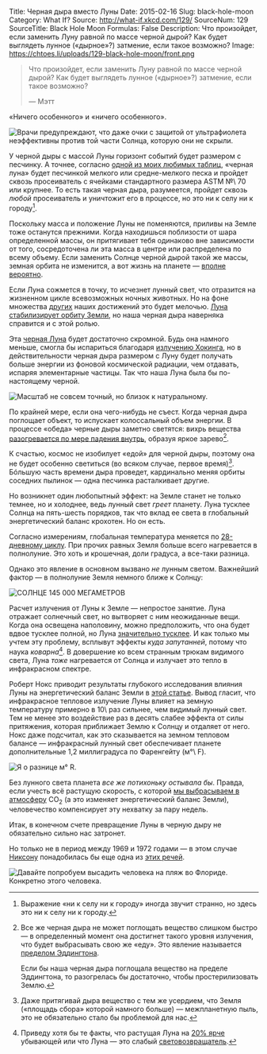 Title: Черная дыра вместо Луны
Date: 2015-02-16
Slug: black-hole-moon
Category: What If?
Source: http://what-if.xkcd.com/129/
SourceNum: 129
SourceTitle: Black Hole Moon
Formulas: False
Description: Что произойдет, если заменить Луну равной по массе черной дырой? Как будет выглядеть лунное («дырное»?) затмение, если такое возможно?
Image: https://chtoes.li/uploads/129-black-hole-moon/front.png

> Что произойдет, если заменить Луну равной по массе черной дырой? Как будет выглядеть лунное («дырное»?) затмение, если такое возможно?
>
> — Мэтт

«Ничего особенного» и «ничего особенного».

![](/uploads/129-black-hole-moon/eclipse_ru.png "Врачи предупреждают, что даже очки с защитой от ультрафиолета неэффективны против той части Солнца, которую они не скрыли.")

У черной дыры с массой Луны горизонт событий будет размером с песчинку. А точнее, согласно [одной из моих любимых таблиц](http://pubs.usgs.gov/of/2003/of03-001/htmldocs/images/chart.pdf "таблица (англ.)"), «черная луна» будет песчинкой мелкого или средне-мелкого песка и пройдет сквозь просеиватель с ячейками стандартного размера ASTM №\ 70 или крупнее. То есть такая черная дыра, разумеется, пройдет сквозь *любой* просеиватель и уничтожит его в процессе, но это ни к селу ни к городу[^1].

[^1]: Выражение «ни к селу ни к городу» иногда звучит странно, но здесь это ни к селу ни к городу.

Поскольку масса и положение Луны не поменяются, приливы на Земле тоже останутся прежними. Когда находишься поблизости от шара определенной массы, он притягивает тебя одинаково вне зависимости от того, сосредоточена ли эта масса в центре или распределена по всему объему. Если заменить Солнце черной дырой такой же массы, земная орбита не изменится, а вот жизнь на планете — [вполне вероятно](//chtoes.li/sunless-earth/ "Земля без Солнца").

Если Луна сожмется в точку, то исчезнет лунный свет, что отразится на жизненном цикле всевозможных ночных животных. Но на фоне множества [других](http://xkcd.ru/1338/ "Наземные млекопитающие") наших достижений это будет мелочью. [Луна стабилизирует орбиту Земли](http://www.nature.com/nature/journal/v361/n6413/abs/361615a0.html "Стабилизация наклона Земной орбиты Луной (англ.)"), но наша черная дыра наверняка справится и с этой ролью.

Эта [черная Луна](https://www.youtube.com/watch?v=KupUxhVX5T8 "Агата Кристи — Черная луна") будет достаточно скромной. Будь она намного меньше, смогла бы испариться благодаря [излучению Хокинга](https://ru.wikipedia.org/wiki/Излучение_Хокинга "Излучение Хокинга"), но в действительности черная дыра размером с Луну будет получать больше энергии из фоновой космической радиации, чем отдавать, испаряя элементарные частицы. Так что наша Луна была бы по-настоящему черной.

![](/uploads/129-black-hole-moon/phases_ru.png "Масштаб не совсем точный, но близок к натуральному.")

По крайней мере, если она чего-нибудь не съест. Когда черная дыра поглощает объект, то испускает колоссальный объем энергии. В процессе «обеда» черные дыры заметно светятся: вихрь вещества [разогревается по мере падения внутрь](http://www.gothosenterprises.com/black_holes/outside_black_holes.html "Gothos: астрономия. Автостопом по черным дырам от Джиллиана (англ.)"), образуя яркое зарево[^2].

	
[^2]:
    Все же черная дыра не может поглощать вещество слишком быстро — в определенный момент она достигнет такого уровня излучения, что будет выбрасывать свою же «еду». Это явление называется [пределом Эддингтона](https://ru.wikipedia.org/wiki/Предел_Эддингтона "Предел Эддингтона").

    Если бы наша черная дыра поглощала вещество на пределе Эддингтона, то разогрелась бы достаточно, чтобы простерилизовать Землю.

К счастью, космос не изобилует «едой» для черной дыры, поэтому она не будет особенно светиться (во всяком случае, первое время)[^3]. Бóльшую часть времени дыра проведет, кардинально меняя орбиты соседних пылинок — одна песчинка расталкивает другие.

[^3]: Даже притягивай дыра вещество с тем же усердием, что Земля («площадь сбора» которой намного больше) — межпланетную пыль, это не обязательно стало бы проблемой для нас.

Но возникнет один любопытный эффект: на Земле станет не только темнее, но и холоднее, ведь лунный свет *греет* планету. Луна тусклее Солнца на пять-шесть порядков, так что вклад ее света в глобальный энергетический баланс крохотен. Но он есть.

Согласно измерениям, глобальная температура меняется по [28-дневному циклу](http://onlinelibrary.wiley.com/doi/10.1029/2000GL011651/abstract "Доказательство влияния лунных фаз на температуру воздуха по всей поверхности планеты — Анэйамба — 2012 г. — Записки по геофизическим исследованиям — Wiley Online Library (англ.)"). При прочих равных Земля больше всего нагревается в полнолуние. Это хоть и крошечная, доли градуса, а все-таки разница.

Однако это явление в основном вызвано *не* лунным светом. Важнейший фактор — в полнолуние Земля немного ближе к Солнцу:

![](/uploads/129-black-hole-moon/barycenter_ru.png "СОЛНЦЕ 145 000 МЕГАМЕТРОВ")

Расчет излучения от Луны к Земле — непростое занятие. Луна отражает солнечный свет, но вытворяет с ним неожиданные вещи. Когда она освещена наполовину, можно предположить, что она будет вдвое тусклее полной, но Луна [значительно тусклее](http://home.earthlink.net/~kitathome/LunarLight/moonlight_gallery/technique/moonbright.htm "Яркость лунного света (англ.)"). И как только мы учтем эту проблему, всплывут эффекты *куда запутанней*, потому что наука *коварна*[^4]. В довершение ко всем странным трюкам видимого света, Луна *тоже* нагревается от Солнца и излучает это тепло в инфракрасном спектре.

[^4]: Приведу хотя бы те факты, что растущая Луна на [20% ярче](http://www.jstor.org/discover/10.2307/2402251?sid=21105340972791&uid=2&uid=4&uid=3739808&uid=3739256 "Способ расчета яркости лунного света на поверхности Земли — JSTOR: журнал по прикладной экологии (англ.)") убывающей или что Луна — это слабый [световозвращатель](http://ice-halo.net/wiki/atoptics/geometry/effekt-protivostosniya "Эффект противостояния").

Роберт Нокс приводит результаты глубокого исследования влияния Луны на энергетический баланс Земли в [этой статье](http://scitation.aip.org/content/aapt/journal/ajp/67/12/10.1119/1.19109?ver=pdfcov "Физические аспекты парникового эффекта и глобального потепления (англ.)"). Вывод гласит, что инфракрасное тепловое излучение Луны влияет на земную температуру примерно в 10\ раз сильнее, чем видимый лунный свет. Тем не менее это воздействие раз в десять слабее эффекта от силы притяжения, которая приближает Землю к Солнцу и отдаляет от него. Нокс даже подсчитал, как это сказывается на земном тепловом балансе — инфракрасный лунный свет обеспечивает планете дополнительные 1,2 миллиградуса по Фаренгейту (м°\ F).

![](/uploads/129-black-hole-moon/unit_ru.png "Я о разнице м° R.")

Без лунного света планета *все же потихоньку остывала бы*. Правда, если учесть всё растущую скорость, с которой [мы выбрасываем в атмосферу](https://ru.wikipedia.org/wiki/График_Килинга "График Килинга") CO<sub>2</sub> (а это изменяет энергетический баланс Земли), человечество компенсирует эту нехватку за пару недель.

Итак, в конечном счете превращение Луны в черную дыру не обязательно сильно нас затронет.

Но только не в период между 1969 и 1972 годами — в этом случае [Никсону](http://www.archives.gov/presidential-libraries/events/centennials/nixon/images/exhibit/rn100-6-1-2.pdf "Записки Сафира (англ.)") понадобилась бы еще одна из [этих речей](http://xkcd.com/1484/ "Выступления об Аполло (англ.)").

![](/uploads/129-black-hole-moon/nixon_ru.png "Давайте попробуем высадить человека на пляж во Флориде. Конкретно этого человека.")
